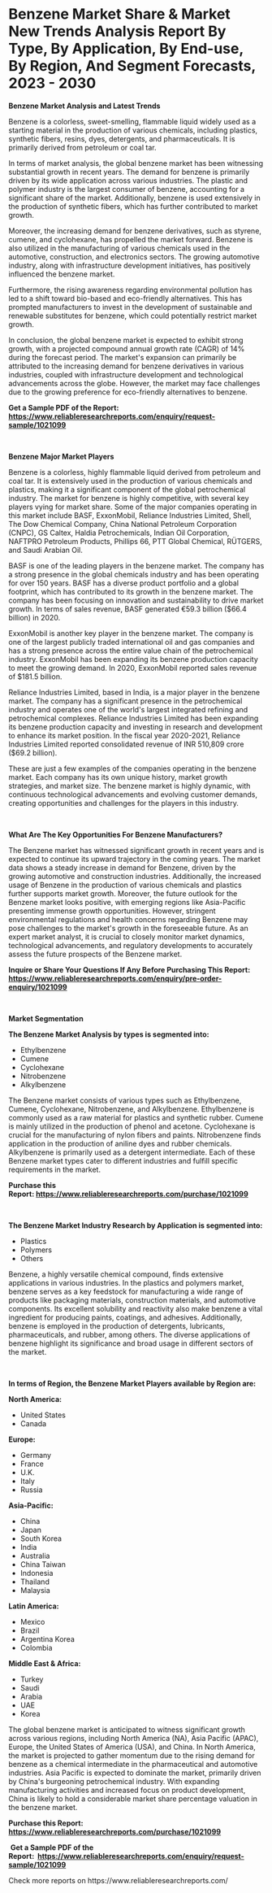 <p><h1>Benzene Market Share & Market New Trends Analysis Report By Type, By Application, By End-use, By Region, And Segment Forecasts, 2023 - 2030</h1></p><p><strong>Benzene Market Analysis and Latest Trends</strong></p>
<p><p>Benzene is a colorless, sweet-smelling, flammable liquid widely used as a starting material in the production of various chemicals, including plastics, synthetic fibers, resins, dyes, detergents, and pharmaceuticals. It is primarily derived from petroleum or coal tar.</p><p>In terms of market analysis, the global benzene market has been witnessing substantial growth in recent years. The demand for benzene is primarily driven by its wide application across various industries. The plastic and polymer industry is the largest consumer of benzene, accounting for a significant share of the market. Additionally, benzene is used extensively in the production of synthetic fibers, which has further contributed to market growth.</p><p>Moreover, the increasing demand for benzene derivatives, such as styrene, cumene, and cyclohexane, has propelled the market forward. Benzene is also utilized in the manufacturing of various chemicals used in the automotive, construction, and electronics sectors. The growing automotive industry, along with infrastructure development initiatives, has positively influenced the benzene market.</p><p>Furthermore, the rising awareness regarding environmental pollution has led to a shift toward bio-based and eco-friendly alternatives. This has prompted manufacturers to invest in the development of sustainable and renewable substitutes for benzene, which could potentially restrict market growth.</p><p>In conclusion, the global benzene market is expected to exhibit strong growth, with a projected compound annual growth rate (CAGR) of 14% during the forecast period. The market's expansion can primarily be attributed to the increasing demand for benzene derivatives in various industries, coupled with infrastructure development and technological advancements across the globe. However, the market may face challenges due to the growing preference for eco-friendly alternatives to benzene.</p></p>
<p><strong>Get a Sample PDF of the Report:&nbsp; <a href="https://www.reliableresearchreports.com/enquiry/request-sample/1021099">https://www.reliableresearchreports.com/enquiry/request-sample/1021099</a></strong></p>
<p>&nbsp;</p>
<p><strong>Benzene Major Market Players</strong></p>
<p><p>Benzene is a colorless, highly flammable liquid derived from petroleum and coal tar. It is extensively used in the production of various chemicals and plastics, making it a significant component of the global petrochemical industry. The market for benzene is highly competitive, with several key players vying for market share. Some of the major companies operating in this market include BASF, ExxonMobil, Reliance Industries Limited, Shell, The Dow Chemical Company, China National Petroleum Corporation (CNPC), GS Caltex, Haldia Petrochemicals, Indian Oil Corporation, NAFTPRO Petroleum Products, Phillips 66, PTT Global Chemical, RÜTGERS, and Saudi Arabian Oil.</p><p>BASF is one of the leading players in the benzene market. The company has a strong presence in the global chemicals industry and has been operating for over 150 years. BASF has a diverse product portfolio and a global footprint, which has contributed to its growth in the benzene market. The company has been focusing on innovation and sustainability to drive market growth. In terms of sales revenue, BASF generated €59.3 billion ($66.4 billion) in 2020.</p><p>ExxonMobil is another key player in the benzene market. The company is one of the largest publicly traded international oil and gas companies and has a strong presence across the entire value chain of the petrochemical industry. ExxonMobil has been expanding its benzene production capacity to meet the growing demand. In 2020, ExxonMobil reported sales revenue of $181.5 billion.</p><p>Reliance Industries Limited, based in India, is a major player in the benzene market. The company has a significant presence in the petrochemical industry and operates one of the world's largest integrated refining and petrochemical complexes. Reliance Industries Limited has been expanding its benzene production capacity and investing in research and development to enhance its market position. In the fiscal year 2020-2021, Reliance Industries Limited reported consolidated revenue of INR 510,809 crore ($69.2 billion).</p><p>These are just a few examples of the companies operating in the benzene market. Each company has its own unique history, market growth strategies, and market size. The benzene market is highly dynamic, with continuous technological advancements and evolving customer demands, creating opportunities and challenges for the players in this industry.</p></p>
<p>&nbsp;</p>
<p><strong>What Are The Key Opportunities For Benzene Manufacturers?</strong></p>
<p><p>The Benzene market has witnessed significant growth in recent years and is expected to continue its upward trajectory in the coming years. The market data shows a steady increase in demand for Benzene, driven by the growing automotive and construction industries. Additionally, the increased usage of Benzene in the production of various chemicals and plastics further supports market growth. Moreover, the future outlook for the Benzene market looks positive, with emerging regions like Asia-Pacific presenting immense growth opportunities. However, stringent environmental regulations and health concerns regarding Benzene may pose challenges to the market's growth in the foreseeable future. As an expert market analyst, it is crucial to closely monitor market dynamics, technological advancements, and regulatory developments to accurately assess the future prospects of the Benzene market.</p></p>
<p><strong>Inquire or Share Your Questions If Any Before Purchasing This Report: <a href="https://www.reliableresearchreports.com/enquiry/pre-order-enquiry/1021099">https://www.reliableresearchreports.com/enquiry/pre-order-enquiry/1021099</a></strong></p>
<p>&nbsp;</p>
<p><strong>Market Segmentation</strong></p>
<p><strong>The Benzene Market Analysis by types is segmented into:</strong></p>
<p><ul><li>Ethylbenzene</li><li>Cumene</li><li>Cyclohexane</li><li>Nitrobenzene</li><li>Alkylbenzene</li></ul></p>
<p><p>The Benzene market consists of various types such as Ethylbenzene, Cumene, Cyclohexane, Nitrobenzene, and Alkylbenzene. Ethylbenzene is commonly used as a raw material for plastics and synthetic rubber. Cumene is mainly utilized in the production of phenol and acetone. Cyclohexane is crucial for the manufacturing of nylon fibers and paints. Nitrobenzene finds application in the production of aniline dyes and rubber chemicals. Alkylbenzene is primarily used as a detergent intermediate. Each of these Benzene market types cater to different industries and fulfill specific requirements in the market.</p></p>
<p><strong>Purchase this Report:&nbsp;<a href="https://www.reliableresearchreports.com/purchase/1021099">https://www.reliableresearchreports.com/purchase/1021099</a></strong></p>
<p>&nbsp;</p>
<p><strong>The Benzene Market Industry Research by Application is segmented into:</strong></p>
<p><ul><li>Plastics</li><li>Polymers</li><li>Others</li></ul></p>
<p><p>Benzene, a highly versatile chemical compound, finds extensive applications in various industries. In the plastics and polymers market, benzene serves as a key feedstock for manufacturing a wide range of products like packaging materials, construction materials, and automotive components. Its excellent solubility and reactivity also make benzene a vital ingredient for producing paints, coatings, and adhesives. Additionally, benzene is employed in the production of detergents, lubricants, pharmaceuticals, and rubber, among others. The diverse applications of benzene highlight its significance and broad usage in different sectors of the market.</p></p>
<p>&nbsp;</p>
<p><strong>In terms of Region, the Benzene Market Players available by Region are:</strong></p>
<p>
    <p> <strong> North America: </strong>
        <ul>
            <li>United States</li>
            <li>Canada</li>
        </ul>
        </p> 
    <p> <strong> Europe: </strong>
        <ul>
            <li>Germany</li>
            <li>France</li>
            <li>U.K.</li>
            <li>Italy</li>
            <li>Russia</li>
        </ul>
        </p> 
    <p> <strong> Asia-Pacific: </strong>
        <ul>
            <li>China</li>
            <li>Japan</li>
            <li>South Korea</li>
            <li>India</li>
            <li>Australia</li>
            <li>China Taiwan</li>
            <li>Indonesia</li>
            <li>Thailand</li>
            <li>Malaysia</li>
        </ul>
        </p> 
    <p> <strong> Latin America: </strong>
        <ul>
            <li>Mexico</li>
            <li>Brazil</li>
            <li>Argentina Korea</li>
            <li>Colombia</li>
        </ul>
        </p> 
    <p> <strong> Middle East & Africa: </strong>
        <ul>
            <li>Turkey</li>
            <li>Saudi</li>
            <li>Arabia</li>
            <li>UAE</li>
            <li>Korea</li>
        </ul>
    </p>
    </p>
<p><p>The global benzene market is anticipated to witness significant growth across various regions, including North America (NA), Asia Pacific (APAC), Europe, the United States of America (USA), and China. In North America, the market is projected to gather momentum due to the rising demand for benzene as a chemical intermediate in the pharmaceutical and automotive industries. Asia Pacific is expected to dominate the market, primarily driven by China's burgeoning petrochemical industry. With expanding manufacturing activities and increased focus on product development, China is likely to hold a considerable market share percentage valuation in the benzene market.</p></p>
<p><strong>Purchase this Report: <a href="https://www.reliableresearchreports.com/purchase/1021099">https://www.reliableresearchreports.com/purchase/1021099</a></strong></p>
<p>&nbsp;<strong>Get a Sample PDF of the Report:&nbsp;&nbsp;<a href="https://www.reliableresearchreports.com/enquiry/request-sample/1021099">https://www.reliableresearchreports.com/enquiry/request-sample/1021099</a></strong></p>
<p><strong></strong></p>
<p>Check more reports on https://www.reliableresearchreports.com/</p>